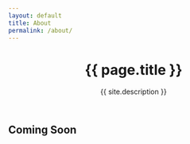 ```yaml
---
layout: default
title: About
permalink: /about/
---
```

<header class="bg-dark py-5">
    <div class="container px-5">
        <div class="row gx-5 justify-content-center">
            <div class="col-lg-6">
                <div class="text-center my-5">
                    <h1 class="display-5 fw-bolder text-white mb-2">{{ page.title }}</h1>
                    <p class="lead text-white-50 mb-4">{{ site.description }}</p>
                    <div class="d-grid gap-3 d-sm-flex justify-content-sm-center">
                    </div>
                </div>
            </div>
        </div>
    </div>
</header>
<section class="py-3">
  <div class="bg-light py-5">
      <div class="container py-5">
          <div class="row align-items-center">
              <div class="col-10 mx-auto">
              <h1>Coming Soon</h1>
              </div>
          </div>
      </div>
  </div>
</section>
